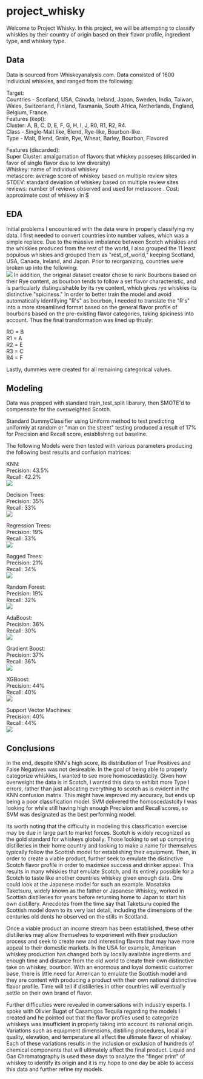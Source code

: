 # project_whisky

Welcome to Project Whisky.  In this project, we will be attempting to classify whiskies by their country of origin based on their flavor profile, ingredient type, and whiskey type.

## Data

Data is sourced from Whiskeyanalysis.com.  Data consisted of 1600 individual whiskies, and ranged from the following:

Target:   
Countries - Scotland, USA, Canada, Ireland, Japan, Sweden, India, Taiwan, Wales, Switzerland, Finland, Tasmania, South Africa, Netherlands, England, Belgium, France.  
Features (kept):  
Cluster: A, B, C, D, E, F, G, H, I, J, R0, R1, R2, R4.  
Class - Single-Malt like, Blend, Rye-like, Bourbon-like.   
Type - Malt, Blend, Grain, Rye, Wheat, Barley, Bourbon, Flavored

Features (discarded):  
Super Cluster: amalgamation of flavors that whiskey posseses (discarded in favor of single flavor due to low diversity)  
Whiskey: name of individual whiskey  
metascore: average score of whiskey based on multiple review sites  
STDEV: standard deviation of whiskey based on multiple review sites  
reviews: number of reviews observed and used for metascore . 
Cost: approximate cost of whiskey in $

## EDA

Initial problems I encountered with the data were in properly classifying my data.  I first needed to convert countries into number values, which was a simple replace.  Due to the massive imbalance between Scotch whiskies and the whiskies produced from the rest of the world, I also grouped the 11 least populous whiskies and grouped them as "rest_of_world," keeping Scotland, USA, Canada, Ireland, and Japan.
Prior to reorganizing, countries were broken up into the following:  
<img src="Graphs/country_graph.png">
In addition, the original dataset creator chose to rank Bourbons based on their Rye content, as bourbon tends to follow a set flavor characteristic, and is particularly distinguishable by its rye content, which gives rye whiskies its distinctive "spiciness."  In order to better train the model and avoid automatically identifying "R's" as bourbon, I needed to translate the "R's" into a more streamlined format based on the general flavor profile of bourbons based on the pre-existing flavor categories, taking spiciness into account.  Thus the final transformation was lined up thusly:

RO = B  
R1 = A  
R2 = E  
R3 = C  
R4 = F  

Lastly, dummies were created for all remaining categorical values.

## Modeling

Data was prepped with standard train_test_split libarary, then SMOTE'd to compensate for the overweighted Scotch.

Standard DummyClassifier using Uniform method to test predicting uniformly at random or "man on the street" testing produced a result of 17% for Precision and Recall score, establishing out baseline.

The following Models were then tested with various parameters producing the following best results and confusion matrices:

KNN:  
Precision:  43.5%  
Recall:  42.2%  
<img src ="Graphs/knn_confusion.png">

Decision Trees:  
Precision:  35%  
Recall:  33%  
<img src="Graphs/Dtree_confusion.png">

Regression Trees:  
Precision:  19%  
Recall:  33%  
<img src="Graphs/RGdt_confusion.png">

Bagged Trees:  
Precision:  21%  
Recall:  34%  
<img src="Graphs/baggeddt_confusion.png">
          
Random Forest:  
Precision:  19%  
Recall:  32%   
<img src="Graphs/rf_confusion.png">

AdaBoost:  
Precision:  36%  
Recall:  30%  
<img src="Graphs/adaboost_confusion.png">

Gradient Boost:  
Precision:  37%  
Recall:  36%  
<img src="Graphs/gbt_confusion.png">

XGBoost:  
Precision:  44%  
Recall:  40%  
<img src="Graphs/XGB_confusion_matrix.png">

Support Vector Machines:  
Precision:  40%  
Recall:  44%  
<img src="Graphs/svm_confusionmatrix.png">

## Conclusions

In the end, despite KNN's high score, its distribution of True Positives and False Negatives was not desireable.  In the goal of being able to properly categorize whiskies, I wanted to see more homoscedasticity.  Given how overweight the data is in Scotch, I wanted this data to exhibit more Type I errors, rather than just allocating everything to scotch as is evident in the KNN confusion matrix.  This might have improved my accuracy, but ends up being a poor classification model.  SVM delivered the homoscedastcity I was looking for while still having high enough Precision and Recall scores, so SVM was designated as the best performing model.

Its worth noting that the difficulty in modeling this classification exercise may be due in large part to market forces.  Scotch is widely recognized as the gold standard for whiskeys globally.  Those looking to set up competing distilleries in their home country and looking to make a name for themselves typically follow the Scottish model for establishing their equipment.  Then, in order to create a viable product, further seek to emulate the distinctive Scotch flavor profile in order to maximize success and drinker appeal.  This results in many whiskies that emulate Scotch, and its entirely possible for a Scotch to taste like another countries whiskey given enough data.  One could look at the Japanese model for such an example.  Masataka Taketsuru, widely known as the father or Japanese Whiskey, worked in Scottish distilleries for years before returning home to Japan to start his own distillery.  Anecdotes from the time say that Taketsuru copied the Scottish model down to its very last detail, including the dimensions of the centuries old dents he observed on the stills in Scotland.  

Once a viable product an income stream has been established, these other distilleries may allow themselves to experiment with their production process and seek to create new and interesting flavors that may have more appeal to their domestic markets.  In the USA for example, American whiskey production has changed both by locally available ingredients and enough time and distance from the old world to create their own distinctive take on whiskey, bourbon.  With an enormous and loyal domestic customer base, there is little need for American to emulate the Scottish model and they are content with producing a product with their own national distinctive flavor profile.  Time will tell if distilleries in other countries will eventually settle on their own brand of flavor.

Further difficulties were revealed in conversations with industry experts.  I spoke with Olivier Bugat of Casamigos Tequila regarding the models I created and he pointed out that the flavor profiles used to categorize whiskeys was insufficient in properly taking into account its national origin.  Variations such as equipment dimensions, distilling procedures, local air quality, elevation, and temperature all affect the ultimate flavor of whiskey.  Each of these variations results in the inclusion or exclusion of hundreds of chemical components that will ultimately affect the final product.  Liquid and Gas Chromatography is used these days to analyze the "finger print" of whiskey to identify its origin and it is my hope to one day be able to access this data and further refine my models.


